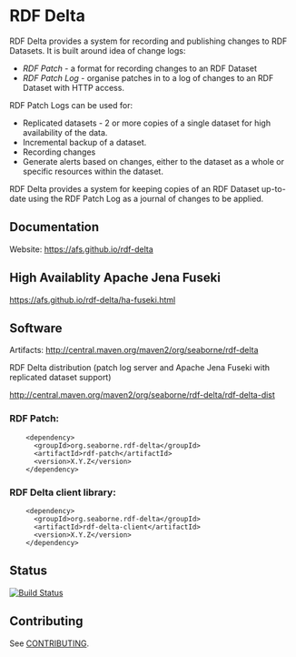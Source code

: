 # RDF Delta

RDF Delta provides a system for recording and publishing changes to RDF
Datasets. It is built around idea of change logs:

* _RDF Patch_ -  a format for recording changes to an RDF Dataset
* _RDF Patch Log_ - organise patches in to a log of changes 
to an RDF Dataset with HTTP access. 

RDF Patch Logs can be used for:

* Replicated datasets - 2 or more copies of a single dataset for high
availability of the data.
* Incremental backup of a dataset.
* Recording changes 
* Generate alerts based on changes, either to the dataset as a whole or
specific resources within the dataset.

RDF Delta provides a system for keeping copies of an RDF Dataset
up-to-date using the RDF Patch Log as a journal of changes to be applied.

## Documentation

Website: https://afs.github.io/rdf-delta

## High Availablity Apache Jena Fuseki

https://afs.github.io/rdf-delta/ha-fuseki.html

## Software

Artifacts: http://central.maven.org/maven2/org/seaborne/rdf-delta

RDF Delta distribution (patch log server and Apache Jena Fuseki with
replicated dataset support)

http://central.maven.org/maven2/org/seaborne/rdf-delta/rdf-delta-dist

### RDF Patch:

```
    <dependency>
      <groupId>org.seaborne.rdf-delta</groupId>
      <artifactId>rdf-patch</artifactId>
      <version>X.Y.Z</version>
    </dependency>
```

### RDF Delta client library:
```
    <dependency>
      <groupId>org.seaborne.rdf-delta</groupId>
      <artifactId>rdf-delta-client</artifactId>
      <version>X.Y.Z</version>
    </dependency>
```

## Status

[![Build Status](https://api.travis-ci.org/afs/rdf-delta.svg)](https://travis-ci.org/afs/rdf-delta)

## Contributing

See [CONTRIBUTING](.github/CONTRIBUTING.md).

